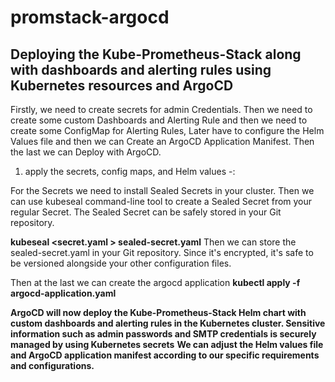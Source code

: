 # promstack-argocd
Deploying the Kube-Prometheus-Stack along with dashboards and alerting rules using Kubernetes resources and ArgoCD
-------------------------------------------------------------------
Firstly, we need to create secrets for admin Credentials. Then we need to create some custom Dashboards and Alerting Rule and then we need to create some ConfigMap for Alerting Rules,
Later have to configure the Helm Values file and then we can Create an ArgoCD Application Manifest. Then the last we can Deploy with ArgoCD.
1. apply the secrets, config maps, and Helm values -:

For the Secrets we need to install Sealed Secrets in your cluster.
Then we can use kubeseal command-line tool to create a Sealed Secret from your regular Secret. The Sealed Secret can be safely stored in your Git repository.

**kubeseal <secret.yaml > sealed-secret.yaml**
Then we can store the sealed-secret.yaml in your Git repository. Since it's encrypted, it's safe to be versioned alongside your other configuration files.

Then at the last we can create the argocd application
**kubectl apply -f argocd-application.yaml**


**ArgoCD will now deploy the Kube-Prometheus-Stack Helm chart with custom dashboards and alerting rules in the Kubernetes cluster. Sensitive information such as admin passwords and SMTP credentials is securely managed by using Kubernetes secrets**
**We can adjust the Helm values file and ArgoCD application manifest according to our specific requirements and configurations.**
